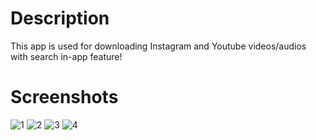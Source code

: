 # Description
This app is used for downloading Instagram and Youtube videos/audios with search in-app feature!

# Screenshots
![1](https://user-images.githubusercontent.com/63058877/148496698-3665007d-3f78-4418-930f-b6df88b38fdf.png)
![2](https://user-images.githubusercontent.com/63058877/148496701-29291fd7-417e-4d1e-bf37-accc64f9549a.png)
![3](https://user-images.githubusercontent.com/63058877/148496705-7d0e36d3-c523-447f-afed-ae762a74ed8f.png)
![4](https://user-images.githubusercontent.com/63058877/148496686-9ff31dac-aa3e-41d4-bd9c-3b2e00832973.png)
